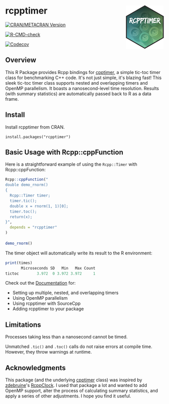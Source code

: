 # rcpptimer <a href="https://rcpptimer.berrisch.biz"><img src="man/figures/rcpptimer_hex.png" align="right" height="138" style="float:right; height:138px;"></a>

<!-- badges: start -->
[![CRAN/METACRAN Version](https://img.shields.io/cran/v/rcpptimer?&style=for-the-badge)](https://cran.r-project.org/web/packages/rcpptimer/index.html)

[![R-CMD-check](https://img.shields.io/github/actions/workflow/status/berrij/rcpptimer/R-CMD-check-main.yaml?&style=for-the-badge&label=RCMD-Check)](https://github.com/BerriJ/rcpptimer/blob/dev/.github/workflows/R-CMD-check-main.yaml)

[![Codecov](https://img.shields.io/codecov/c/github/berrij/rcpptimer?style=for-the-badge)](https://app.codecov.io/gh/berrij/rcpptimer?branch=main)

<!-- badges: end -->

## Overview

This R Package provides Rcpp bindings for [cpptimer](https://github.com/BerriJ/cpptimer), a simple tic-toc timer class for benchmarking C++ code. It's not just simple, it's blazing fast! This sleek tic-toc timer class supports nested and overlapping timers and OpenMP parallelism. It boasts a nanosecond-level time resolution. Results (with summary statistics) are automatically passed back to R as a data frame.

## Install

Install rcpptimer from CRAN.

```
install.packages("rcpptimer")
```

## Basic Usage with Rcpp::cppFunction

Here is a straightforward example of using the `Rcpp::Timer` with Rcpp::cppFunction:

```r
Rcpp::cppFunction("
double demo_rnorm()
{
  Rcpp::Timer timer;
  timer.tic();
  double x = rnorm(1, 1)[0];
  timer.toc();
  return(x);
}",
  depends = "rcpptimer"
)

demo_rnorm()
```

The timer object will automatically write its result to the R environment:

```r
print(times)
       Microseconds SD   Min   Max Count
tictoc        3.972  0 3.972 3.972     1
```

Check out the [Documentation](https://rcpptimer.berrisch.biz/articles/rcpptimer.html) for:

- Setting up multiple, nested, and overlapping timers
- Using OpenMP parallelism
- Using rcpptimer with SourceCpp
- Adding rcpptimer to your package

## Limitations

Processes taking less than a nanosecond cannot be timed.

Unmatched `.tic()` and `.toc()` calls do not raise errors at compile time. However, they throw warnings at runtime.

## Acknowledgments

This package (and the underlying [cpptimer](https://github.com/BerriJ/cpptimer) class) was inspired by [zdebruine](https://github.com/zdebruine)'s [RcppClock](https://github.com/zdebruine/RcppClock). I used that package a lot and wanted to add OpenMP support, alter the process of calculating summary statistics, and apply a series of other adjustments. I hope you find it useful.